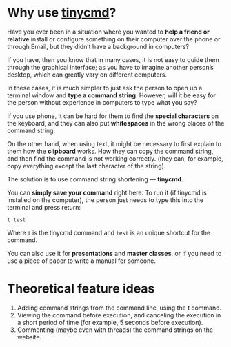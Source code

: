 Why use [tinycmd](http://tinycmd.alwaysdata.net/)?
=============

Have you ever been in a situation where you wanted to **help a friend or relative** install or configure something on their computer over the phone or through Email, but they didn’t have a background in computers?

If you have, then you know that in many cases, it is not easy to guide them through the graphical interface; as you have to imagine another person’s desktop, which can greatly vary on different computers.

In these cases, it is much simpler to just ask the person to open up a terminal window and **type a command string**. However, will it be easy for the person without experience in computers to type what you say?

If you use phone, it can be hard for them to find the **special characters** on the keyboard, and they can also put **whitespaces** in the wrong places of the command string.

On the other hand, when using text, it might be necessary to first explain to them how the **clipboard** works. How they can copy the command string, and then find the command is not working correctly. (they can, for example, copy everything except the last character of the string).

The solution is to use command string shortening — **tinycmd**.

You can **simply save your command** right here. To run it (if tinycmd is installed on the computer), the person just needs to type this into the terminal and press return:

    t test

Where `t` is the tinycmd command and `test` is an unique shortcut for the command.

You can also use it for **presentations** and **master classes**, or if you need to use a piece of paper to write a manual for someone.

Theoretical feature ideas
=============

1. Adding command strings from the command line, using the t command.
2. Viewing the command before execution, and canceling the execution
in a short period of time (for example, 5 seconds before execution).
3. Commenting (maybe even with threads) the command strings on the website.
